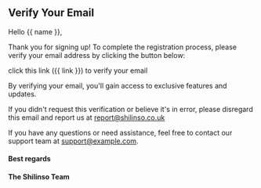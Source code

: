 
## Verify Your Email

Hello {{ name }},

Thank you for signing up! To complete the registration process, please verify your email address by clicking the button below:

click this link ({{ link }}) to verify your email

By verifying your email, you'll gain access to exclusive features and updates.

If you didn't request this verification or believe it's in error, please disregard this email and report us at report@shilinso.co.uk

If you have any questions or need assistance, feel free to contact our support team at [support@example.com](mailto:support@example.com).

 
####  Best regards
#### The Shilinso Team
